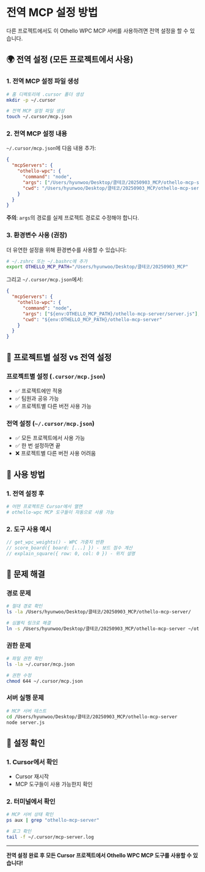 # 전역 MCP 설정 방법

다른 프로젝트에서도 이 Othello WPC MCP 서버를 사용하려면 전역 설정을 할 수 있습니다.

## 🌍 전역 설정 (모든 프로젝트에서 사용)

### 1. 전역 MCP 설정 파일 생성

```bash
# 홈 디렉토리에 .cursor 폴더 생성
mkdir -p ~/.cursor

# 전역 MCP 설정 파일 생성
touch ~/.cursor/mcp.json
```

### 2. 전역 MCP 설정 내용

`~/.cursor/mcp.json`에 다음 내용 추가:

```json
{
  "mcpServers": {
    "othello-wpc": {
      "command": "node",
      "args": ["/Users/hyunwoo/Desktop/클테코/20250903_MCP/othello-mcp-server/server.js"],
      "cwd": "/Users/hyunwoo/Desktop/클테코/20250903_MCP/othello-mcp-server"
    }
  }
}
```

**주의**: `args`의 경로를 실제 프로젝트 경로로 수정해야 합니다.

### 3. 환경변수 사용 (권장)

더 유연한 설정을 위해 환경변수를 사용할 수 있습니다:

```bash
# ~/.zshrc 또는 ~/.bashrc에 추가
export OTHELLO_MCP_PATH="/Users/hyunwoo/Desktop/클테코/20250903_MCP"
```

그리고 `~/.cursor/mcp.json`에서:

```json
{
  "mcpServers": {
    "othello-wpc": {
      "command": "node",
      "args": ["${env:OTHELLO_MCP_PATH}/othello-mcp-server/server.js"],
      "cwd": "${env:OTHELLO_MCP_PATH}/othello-mcp-server"
    }
  }
}
```

## 🔄 프로젝트별 설정 vs 전역 설정

### 프로젝트별 설정 (`.cursor/mcp.json`)
- ✅ 프로젝트에만 적용
- ✅ 팀원과 공유 가능
- ✅ 프로젝트별 다른 버전 사용 가능

### 전역 설정 (`~/.cursor/mcp.json`)
- ✅ 모든 프로젝트에서 사용 가능
- ✅ 한 번 설정하면 끝
- ❌ 프로젝트별 다른 버전 사용 어려움

## 🚀 사용 방법

### 1. 전역 설정 후
```bash
# 어떤 프로젝트든 Cursor에서 열면
# othello-wpc MCP 도구들이 자동으로 사용 가능
```

### 2. 도구 사용 예시
```javascript
// get_wpc_weights() - WPC 가중치 반환
// score_board({ board: [...] }) - 보드 점수 계산
// explain_square({ row: 0, col: 0 }) - 위치 설명
```

## 🔧 문제 해결

### 경로 문제
```bash
# 절대 경로 확인
ls -la /Users/hyunwoo/Desktop/클테코/20250903_MCP/othello-mcp-server/

# 심볼릭 링크로 해결
ln -s /Users/hyunwoo/Desktop/클테코/20250903_MCP/othello-mcp-server ~/othello-mcp-server
```

### 권한 문제
```bash
# 파일 권한 확인
ls -la ~/.cursor/mcp.json

# 권한 수정
chmod 644 ~/.cursor/mcp.json
```

### 서버 실행 문제
```bash
# MCP 서버 테스트
cd /Users/hyunwoo/Desktop/클테코/20250903_MCP/othello-mcp-server
node server.js
```

## 📝 설정 확인

### 1. Cursor에서 확인
- Cursor 재시작
- MCP 도구들이 사용 가능한지 확인

### 2. 터미널에서 확인
```bash
# MCP 서버 상태 확인
ps aux | grep "othello-mcp-server"

# 로그 확인
tail -f ~/.cursor/mcp-server.log
```

---

**전역 설정 완료 후 모든 Cursor 프로젝트에서 Othello WPC MCP 도구를 사용할 수 있습니다!**
